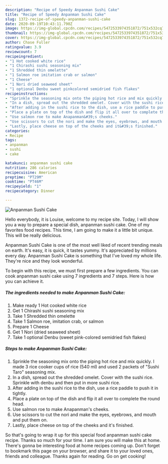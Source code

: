 ```yaml
---
description: "Recipe of Speedy Anpanman Sushi Cake"
title: "Recipe of Speedy Anpanman Sushi Cake"
slug: 1372-recipe-of-speedy-anpanman-sushi-cake
date: 2020-09-19T10:43:11.790Z
image: https://img-global.cpcdn.com/recipes/5472533974351872/751x532cq70/anpanman-sushi-cake-recipe-main-photo.jpg
thumbnail: https://img-global.cpcdn.com/recipes/5472533974351872/751x532cq70/anpanman-sushi-cake-recipe-main-photo.jpg
cover: https://img-global.cpcdn.com/recipes/5472533974351872/751x532cq70/anpanman-sushi-cake-recipe-main-photo.jpg
author: Chase Fuller
ratingvalue: 3.9
reviewcount: 7
recipeingredient:
- "1 Hot cooked white rice"
- "1 Chirashi sushi seasoning mix"
- "1 Shredded thin omelette"
- "1 Salmon roe imitation crab or salmon"
- "1 Cheese"
- "1 Nori dried seaweed sheet"
- "1 optional Denbu sweet pinkcolored semidried fish flakes"
recipeinstructions:
- "Sprinkle the seasoning mix onto the piping hot rice and mix quickly. I made 3 rice cooker cups of rice (540 ml) and used 2 packets of &#34;Sushi Taro&#34; seasoning mix."
- "In a dish, spread out the shredded omelet. Cover with the sushi rice. Sprinkle with denbu and then put in more sushi rice."
- "After adding in the sushi rice to the dish, use a rice paddle to push it in tightly."
- "Place a plate on top of the dish and flip it all over to complete the round head."
- "Use salmon roe to make Anapanman&#39;s cheeks."
- "Use scissors to cut the nori and make the eyes, eyebrows, and mouth and put them on."
- "Lastly, place cheese on top of the cheeks and it&#39;s finished."
categories:
- Recipe
tags:
- anpanman
- sushi
- cake

katakunci: anpanman sushi cake 
nutrition: 286 calories
recipecuisine: American
preptime: "PT29M"
cooktime: "PT46M"
recipeyield: "1"
recipecategory: Dinner

---
```



![Anpanman Sushi Cake](https://img-global.cpcdn.com/recipes/5472533974351872/751x532cq70/anpanman-sushi-cake-recipe-main-photo.jpg)

Hello everybody, it is Louise, welcome to my recipe site. Today, I will show you a way to prepare a special dish, anpanman sushi cake. One of my favorites food recipes. This time, I am going to make it a little bit unique. This will be really delicious.



Anpanman Sushi Cake is one of the most well liked of recent trending meals on earth. It's easy, it is quick, it tastes yummy. It's appreciated by millions every day. Anpanman Sushi Cake is something that I've loved my whole life. They're nice and they look wonderful.


To begin with this recipe, we must first prepare a few ingredients. You can cook anpanman sushi cake using 7 ingredients and 7 steps. Here is how you can achieve it.

<!--inarticleads1-->

##### The ingredients needed to make Anpanman Sushi Cake:

1. Make ready 1 Hot cooked white rice
1. Get 1 Chirashi sushi seasoning mix
1. Take 1 Shredded thin omelette
1. Take 1 Salmon roe, imitation crab, or salmon
1. Prepare 1 Cheese
1. Get 1 Nori (dried seaweed sheet)
1. Take 1 optional Denbu (sweet pink-colored semidried fish flakes)




<!--inarticleads2-->

##### Steps to make Anpanman Sushi Cake:

1. Sprinkle the seasoning mix onto the piping hot rice and mix quickly. I made 3 rice cooker cups of rice (540 ml) and used 2 packets of &#34;Sushi Taro&#34; seasoning mix.
1. In a dish, spread out the shredded omelet. Cover with the sushi rice. Sprinkle with denbu and then put in more sushi rice.
1. After adding in the sushi rice to the dish, use a rice paddle to push it in tightly.
1. Place a plate on top of the dish and flip it all over to complete the round head.
1. Use salmon roe to make Anapanman&#39;s cheeks.
1. Use scissors to cut the nori and make the eyes, eyebrows, and mouth and put them on.
1. Lastly, place cheese on top of the cheeks and it&#39;s finished.




So that's going to wrap it up for this special food anpanman sushi cake recipe. Thanks so much for your time. I am sure you will make this at home. There's gonna be interesting food at home recipes coming up. Don't forget to bookmark this page on your browser, and share it to your loved ones, friends and colleague. Thanks again for reading. Go on get cooking!
